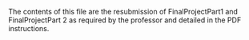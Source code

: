 The contents of this file are the resubmission of FinalProjectPart1 and FinalProjectPart 2 as required by the professor and detailed in the PDF instructions.
